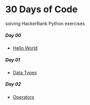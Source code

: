 # 30 Days of Code

solving HackerRank Python exercises


##### Day 00
    
- [Hello World](https://github.com/littlebru/30-Days-of-Code/blob/master/1_hello_world.py)

##### Day 01
- [Data Types](https://github.com/littlebru/30-Days-of-Code/blob/master/2_data_types.py)

##### Day 02
- [Operators](https://github.com/littlebru/30-Days-of-Code/blob/master/3_operators.py)
